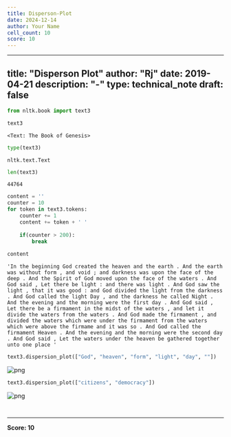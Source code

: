 ```yaml
---
title: Disperson-Plot
date: 2024-12-14
author: Your Name
cell_count: 10
score: 10
---
```


---
title: "Disperson Plot"
author: "Rj"
date: 2019-04-21
description: "-"
type: technical_note
draft: false
---

```python
from nltk.book import text3
```


```python
text3
```




    <Text: The Book of Genesis>




```python
type(text3)
```




    nltk.text.Text




```python
len(text3)
```




    44764




```python
content = ''
counter = 10
for token in text3.tokens:
    counter += 1
    content += token + ' '
    
    if(counter > 200):
        break
    
content
```




    'In the beginning God created the heaven and the earth . And the earth was without form , and void ; and darkness was upon the face of the deep . And the Spirit of God moved upon the face of the waters . And God said , Let there be light : and there was light . And God saw the light , that it was good : and God divided the light from the darkness . And God called the light Day , and the darkness he called Night . And the evening and the morning were the first day . And God said , Let there be a firmament in the midst of the waters , and let it divide the waters from the waters . And God made the firmament , and divided the waters which were under the firmament from the waters which were above the firmame and it was so . And God called the firmament Heaven . And the evening and the morning were the second day . And God said , Let the waters under the heaven be gathered together unto one place '




```python
text3.dispersion_plot(["God", "heaven", "form", "light", "day", ""])
```


    
![png](/mlnotes/images/disperson-plot_6_0.png)
    



```python
text3.dispersion_plot(["citizens", "democracy"])
```


    
![png](/mlnotes/images/disperson-plot_7_0.png)
    



```python

```


```python

```


---
**Score: 10**